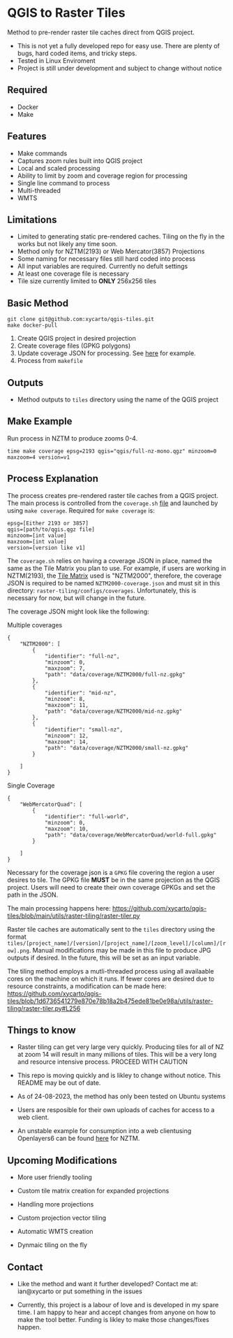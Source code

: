 # QGIS to Raster Tiles

Method to pre-render raster tile caches direct from QGIS project.

- This is not yet a fully developed repo for easy use. There are plenty of bugs, hard coded items, and tricky steps. 
- Tested in Linux Enviroment
- Project is still under development and subject to change without notice

## Required

- Docker
- Make

## Features

- Make commands
- Captures zoom rules built into QGIS project
- Local and scaled processing
- Ability to limit by zoom and coverage region for processing
- Single line command to process
- Multi-threaded
- WMTS

## Limitations

- Limited to generating static pre-rendered caches. Tiling on the fly in the works but not likely any time soon.
- Method only for NZTM(2193) or Web Mercator(3857) Projections
- Some naming for necessary files still hard coded into process
- All input variables are required. Currently no defult settings
- At least one coverage file is necessary
- Tile size currently limited to **ONLY** 256x256 tiles

## Basic Method

```
git clone git@github.com:xycarto/qgis-tiles.git
make docker-pull
```

1. Create QGIS project in desired projection
1. Create coverage files (GPKG polygons)
1. Update coverage JSON for processing. See [here](https://github.com/xycarto/qgis-tiles/tree/main/utils/raster-tiling/configs/coverages) for example.
1. Process from `makefile`

## Outputs

- Method outputs to `tiles` directory using the name of the QGIS project

## Make Example

Run process in NZTM to produce zooms 0-4.

```
time make coverage epsg=2193 qgis="qgis/full-nz-mono.qgz" minzoom=0 maxzoom=4 version=v1
```

## Process Explanation

The process creates pre-rendered raster tile caches from a QGIS project.  The main process is controlled from the `coverage.sh` [file](https://github.com/xycarto/qgis-tiles/blob/main/utils/raster-tiling/coverage.sh) and launched by using `make coverage`. Required for `make coverage` is:

```
epsg=[Either 2193 or 3857]
qgis=[path/to/qgis.qgz file]
minzoom=[int value]
maxzoom=[int value] 
version=[version like v1]
```

The `coverage.sh` relies on having a coverage JSON in place, named the same as the Tile Matrix you plan to use. For example, if users are working in NZTM(2193), the [Tile Matrix](https://github.com/xycarto/qgis-tiles/tree/main/utils/raster-tiling/configs/matrix) used is "NZTM2000", therefore, the coverage JSON is required to be named `NZTM2000-coverage.json` and must sit in this directory: `raster-tiling/configs/coverages`. Unfortunately, this is necessary for now, but will change in the future.

The coverage JSON might look like the following:

Multiple coverages

```
{
    "NZTM2000": [
        {
            "identifier": "full-nz",
            "minzoom": 0,
            "maxzoom": 7,
            "path": "data/coverage/NZTM2000/full-nz.gpkg"
        },
        {
            "identifier": "mid-nz",
            "minzoom": 8,
            "maxzoom": 11,
            "path": "data/coverage/NZTM2000/mid-nz.gpkg"
        },
        {
            "identifier": "small-nz",
            "minzoom": 12,
            "maxzoom": 14,
            "path": "data/coverage/NZTM2000/small-nz.gpkg"
        }
        
    ]
}
```

Single Coverage

```
{
    "WebMercatorQuad": [
        {
            "identifier": "full-world",
            "minzoom": 0,
            "maxzoom": 10,
            "path": "data/coverage/WebMercatorQuad/world-full.gpkg"
        }
        
    ]
}
```

Necessary for the coverage json is a `GPKG` file covering the region a user desires to tile.  The GPKG file **MUST** be in the same projection as the QGIS project. Users will need to create their own coverage GPKGs and set the path in the JSON.  

The main processing happens here: https://github.com/xycarto/qgis-tiles/blob/main/utils/raster-tiling/raster-tiler.py

Raster tile caches are automatically sent to the `tiles` directory using the format `tiles/[project_name]/[version]/[project_name]/[zoom_level]/[column]/[row].png`. Manual modifications may be made in this file to produce JPG outputs if desired. In the future, this will be set as an input variable.

The tiling method employs a mutli-threaded process using all availaable cores on the machine on which it runs. If fewer cores are desired due to resource constraints, a modification can be made here: https://github.com/xycarto/qgis-tiles/blob/1d6736541279e870e78b18a2b475ede81be0e98a/utils/raster-tiling/raster-tiler.py#L256

## Things to know

- Raster tiling can get very large very quickly. Producing tiles for all of NZ at zoom 14 will result in many millions of tiles. This will be a very long and resource intensive process. PROCEED WITH CAUTION

- This repo is moving quickly and is likley to change without notice. This README may be out of date.

- As of 24-08-2023, the method has only been tested on Ubuntu systems

- Users are resposible for their own uploads of caches for access to a web client.

- An unstable example for consumption into a web clientusing Openlayers6 can be found [here](https://github.com/xycarto/qgis-tiles/tree/main/test) for NZTM.

## Upcoming Modifications

- More user friendly tooling

- Custom tile matrix creation for expanded projections

- Handling more projections

- Custom projection vector tiling

- Automatic WMTS creation

- Dynmaic tiling on the fly

## Contact

- Like the method and want it further developed? Contact me at: ian@xycarto or put something in the issues

- Currently, this project is a labour of love and is developed in my spare time. I am happy to hear and accept changes from anyone on how to make the tool better. Funding is likley to make those changes/fixes happen. 